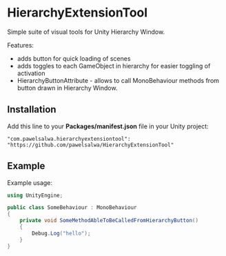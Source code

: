 # HierarchyExtensionTool
Simple suite of visual tools for Unity Hierarchy Window.

Features:
- adds button for quick loading of scenes
- adds toggles to each GameObject in hierarchy for easier toggling of activation
- HierarchyButtonAttribute - allows to call MonoBehaviour methods from button drawn in Hierarchy Window. 

## Installation
Add this line to your **Packages/manifest.json** file in your Unity project:
```
"com.pawelsalwa.hierarchyextensiontool": "https://github.com/pawelsalwa/HierarchyExtensionTool"
```
## Example
Example usage:
```csharp
using UnityEngine;

public class SomeBehaviour : MonoBehaviour
{
    private void SomeMethodAbleToBeCalledFromHierarchyButton()
    {
        Debug.Log("hello");        
    }        
}
```